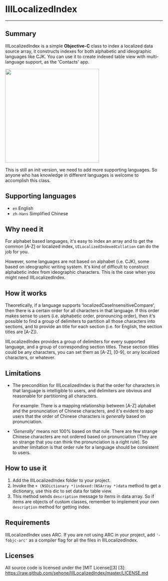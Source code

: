 # IIILocalizedIndex #
***
## Summary ##
IIILocalizedIndex is a simple **Objective-C** class to index a localized data source array, it constructs indexes for both alphabetic and ideographic languages like CJK. You can use it to create indexed table view with multi-language support, as the 'Contacts' app.

<img width=300 src="https://github.com/sehone/IIILocalizedIndex/raw/master/doc/screenshot.png"/>

This is still an init version, we need to add more supporting languages. So anyone who has knowledge in different languages is welcome to accomplish this class.

## Supporting languages ##
* `en` English
* `zh-Hans` Simplified Chinese

## Why need it ##
For alphabet based languages, it's easy to index an array and to get the common [A-Z] or localized index, `UILocalizedIndexedCollation` can do the job for you.

However, some languages are not based on alphabet (i.e. CJK), some based on ideographic writing system. It's kind of difficult to construct alphabetic index from ideographic characters. This is the case when you might need IIILocalizedIndex.


## How it works ##
Theoretically, if a language supports 'localizedCaseInsensitiveCompare', then there is a certain order for all characters in that language. If this order makes sense to users (i.e. alphabetic order, pronouncing order), then it's possible to find a group of delimiters to partition all those characters into sections, and to provide an title for each section (i.e. for English, the section titles are [A-Z]).

IIILocalizedIndex provides a group of delimiters for every supported language, and a group of corresponding section titles. These section titles could be any characters, you can set them as [A-Z], [0-9], or any localized characters, or whatever. 


## Limitations ##
* The precondition for IIILocalizedIndex is that the order for characters in that language is intelligible to users, and delimiters are obvious and reasonable for partitioning all characters.
  
  For example: There is a mapping relationship between [A-Z] alphabet and the pronunciation of Chinese characters, and it's evident to app users that the order of Chinese characters is *generally* based on pronunciation.
  
* *'Generally'* means not 100% based on that rule. There are few strange Chinese characters are not ordered based on pronunciation (They are so strange that you can think the pronunciation is a right rule). So another limitation is that order rule for a language should be consistent to users.


## How to use it ##
1. Add the IIILocalizedIndex folder to your project.
2. Invoke the `+ (NSDictionary *)indexed:(NSArray *)data` method to get a dictionary, use this dic to set data for table view.
3.  This method sends `description` message to items in data array. So if items are objects of custom classes, remember to implement your own `description` method for getting index.

## Requirements ##
IIILocalizedIndex uses ARC. If you are not using ARC in your project, add `'-fobjc-arc'` as a compiler flag for all the files in IIILocalizedIndex.

## Licenses ##
All source code is licensed under the [MIT License][3]
[3]: https://raw.github.com/sehone/IIILocalizedIndex/master/LICENSE.md